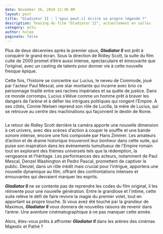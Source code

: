 ```yaml
---
date: November 26, 2024 12:30 AM
layout: post
title: "Gladiator II : l'opus peut-il écrire sa propre légende ?"
description: Teasing du film "Gladiator II", actuellement en salles
category: actu
author: holee
paginate: false
---
```

Plus de deux décennies après le premier opus, ***Gladiator II*** est prêt à conquérir le grand écran. Sous la direction de Ridley Scott, la suite du film culte de 2000 promet d’être aussi intense, spectaculaire et émouvante que l’original, avec un casting de talents pour donner vie à cette nouvelle fresque épique.

Cette fois, l’histoire se concentre sur Lucius, le neveu de Commode, joué par l'acteur Paul Mescal, une star montante qui incarne avec brio ce personnage tiraillé entre ses racines impériales et sa quête de justice. Dans ce monde corrompu, Lucius s’élève comme un homme prêt à braver les dangers de l’arène et à défier les intrigues politiques qui rongent l’Empire. À ses côtés, Connie Nielsen reprend son rôle de Lucilla, la mère de Lucius, qui se retrouve au centre des machinations qui façonnent le destin de Rome.

![]()

Le retour de Ridley Scott derrière la caméra apporte une nouvelle dimension à cet univers, avec des scènes d’action à couper le souffle et une bande sonore intense, encore une fois composée par Hans Zimmer. Les amateurs d’action et de drame historique trouveront leur bonheur dans cette suite, qui puise son inspiration dans les événements tumultueux de l'Empire romain tout en explorant des thèmes universels tels que la rédemption, la vengeance et l’héritage. Les performances des acteurs, notamment de Paul Mescal, Denzel Washington et Pedro Pascal, promettent de captiver le public. Denzel, dans un rôle inédit mais crucial pour l’intrigue, apportera une nouvelle dynamique au film, offrant des confrontations intenses et émouvantes qui devraient marquer les esprits.

***Gladiator II*** ne se contente pas de reprendre les codes du film original, il les réinvente pour une nouvelle génération. Entre le grandiose et l'intime, cette suite relève le défi de faire revivre la magie du premier volet, tout en apportant sa propre touche. Si vous avez été touché par la grandeur de Maximus, ***Gladiator II*** vous donnera de nouvelles raisons de revenir dans l’arène. Une aventure cinématographique à ne pas manquer cette année.

Alors, êtes-vous prêts à affronter ***Gladiator II*** dans les arènes des cinémas Majestic et Pathé ?
